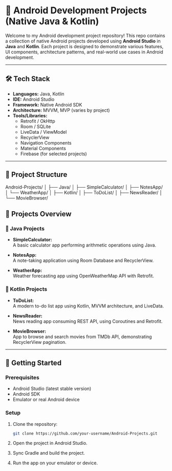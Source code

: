 # 📱 Android Development Projects (Native Java & Kotlin)

Welcome to my Android development project repository! This repo contains a collection of native Android projects developed using **Android Studio** in **Java** and **Kotlin**. Each project is designed to demonstrate various features, UI components, architecture patterns, and real-world use cases in Android development.

---

## 🛠️ Tech Stack

- **Languages:** Java, Kotlin  
- **IDE:** Android Studio  
- **Framework:** Native Android SDK  
- **Architecture:** MVVM, MVP (varies by project)  
- **Tools/Libraries:**
  - Retrofit / OkHttp
  - Room / SQLite
  - LiveData / ViewModel
  - RecyclerView
  - Navigation Components
  - Material Components
  - Firebase (for selected projects)

---

## 📁 Project Structure

Android-Projects/
│
├── Java/
│ ├── SimpleCalculator/
│ ├── NotesApp/
│ └── WeatherApp/
│
├── Kotlin/
│ ├── ToDoList/
│ ├── NewsReader/
│ └── MovieBrowser/

## 📱 Projects Overview

### 🔹 Java Projects

- **SimpleCalculator:**  
  A basic calculator app performing arithmetic operations using Java.

- **NotesApp:**  
  A note-taking application using Room Database and RecyclerView.

- **WeatherApp:**  
  Weather forecasting app using OpenWeatherMap API with Retrofit.

### 🔸 Kotlin Projects

- **ToDoList:**  
  A modern to-do list app using Kotlin, MVVM architecture, and LiveData.

- **NewsReader:**  
  News reading app consuming REST API, using Coroutines and Retrofit.

- **MovieBrowser:**  
  App to browse and search movies from TMDb API, demonstrating RecyclerView pagination.

---

## 🚀 Getting Started

### Prerequisites

- Android Studio (latest stable version)
- Android SDK
- Emulator or real Android device

### Setup

1. Clone the repository:
   ```bash
   git clone https://github.com/your-username/Android-Projects.git
   
2. Open the project in Android Studio.

3. Sync Gradle and build the project.

4. Run the app on your emulator or device.

